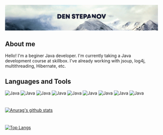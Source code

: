 [![Header](https://github.com/boreman-code/boreman-code/blob/main/assets/mounts.png)](https://github.com/boreman-code)

## About me
Hello! I'm a beginer Java developer. I'm currently taking a Java development course at skillbox. I've already working with jsoup, log4j, multithreading, Hibernate, etc.

## Languages and Tools
![Java](https://img.shields.io/badge/-Java-EDF1F5?style=for-the-badge&logo=java&logoColor=007396)
![Java](https://img.shields.io/badge/-HTML-EDF1F5?style=for-the-badge&logo=HTML5&logoColor=E34F26)
![Java](https://img.shields.io/badge/-CSS-EDF1F5?style=for-the-badge&logo=CSS3&logoColor=1572B6)
![Java](https://img.shields.io/badge/-JSoup-EDF1F5?style=for-the-badge)
![Java](https://img.shields.io/badge/-MySQL-EDF1F5?style=for-the-badge&logo=MySQL&logoColor=4479A1)
![Java](https://img.shields.io/badge/-log4j-EDF1F5?style=for-the-badge&logo=Apache&logoColor=D22128)
![Java](https://img.shields.io/badge/-JUnit-EDF1F5?style=for-the-badge)
![Java](https://img.shields.io/badge/-Git-EDF1F5?style=for-the-badge&logo=Git&logoColor=F05032)
![Java](https://img.shields.io/badge/-Hibernate-EDF1F5?style=for-the-badge)
#

[![Anurag's github stats](https://github-readme-stats.vercel.app/api?username=boreman-code&show_icons=true&hide_title=true&count_private=true&bg_color=FFFFFF&icon_color=1572B6&text_color=000000)](https://github.com/anuraghazra/github-readme-stats)
#

[![Top Langs](https://github-readme-stats.vercel.app/api/top-langs/?username=boreman-code)](https://github.com/anuraghazra/github-readme-stats)

